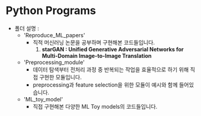 # Python Programs

- 폴더 설명 :
  - 'Reproduce_ML_papers'
      - 직적 머신러닝 논문을 공부하며 구현해본 코드들입니다.
         1. **starGAN : Unified Generative Adversarial Networks for Multi-Domain Image-to-Image Translation**
  - 'Preprocessing_module'
      - 데이터 탐색부터 전처리 과정 중 반복되는 작업을 효율적으로 하기 위해 직접 구현한 모듈입니다.
      - preprocessing과 feature selection을 위한 모듈이 예시와 함께 들어있습니다.
  - 'ML_toy_model' 
      - 직접 구현해본 다양한 ML Toy models의 코드들입니다.


